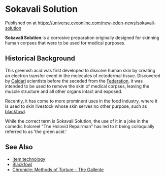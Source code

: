 # Sokavali Solution
Published on  at https://universe.eveonline.com/new-eden-news/sokavali-solution

**Sokavali Solution** is a corrosive preparation originally designed for
skinning human corpses that were to be used for medical purposes.

Historical Background
---------------------

This greenish acid was first developed to dissolve human skin by
creating an electron transfer event in the molecules of ectodermal
tissue. Discovered by [Caldari](7unGNsrMFwIWXMMbrM2jfy) scientists before
the seceded from the [Federation](4bufc5OaK80rlo20Pez6gK), it was intended
to be used to remove the skin of medical corpses, leaving the muscle
structure and all other organs intact and exposed.

Recently, it has come to more prominent uses in the food industry, where
it is used to skin livestock whose skin serves no other purpose, such as
[blackfowl](3UkdFgZAbL4xiqRSCwthdg).

While the correct term is Sokavali Solution, the use of it in a joke in
the comedic holoreel "The Holovid Repairman" has led to it being
colloquially referred to as 'the green acid.'

See Also
--------
- [Item technology](1atx3NGYkl3oP5JiEa1ShQ)
- [Blackfowl](3UkdFgZAbL4xiqRSCwthdg)
- [Chronicle: Methods of Torture - The Gallente](VRlO4DfUA5hBsj9ofo48D)
